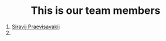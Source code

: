


<h1 style="text-align: center"> This is our team members </h1>

1. [Siravij Praevisavakij](siravijbb.com)
2.  